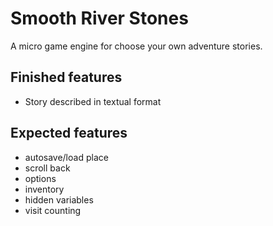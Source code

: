 
# Smooth River Stones

A micro game engine for choose your own adventure stories.

## Finished features

- Story described in textual format

## Expected features

- autosave/load place 
- scroll back 
- options
- inventory
- hidden variables
- visit counting